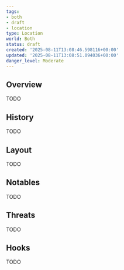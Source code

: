 ```yaml
---
tags:
- both
- draft
- location
type: Location
world: Both
status: draft
created: '2025-08-11T13:08:46.598116+00:00'
updated: '2025-08-11T13:08:51.094036+00:00'
danger_level: Moderate
---
```



## Overview

TODO
## History

TODO
## Layout

TODO
## Notables

TODO
## Threats

TODO
## Hooks

TODO
